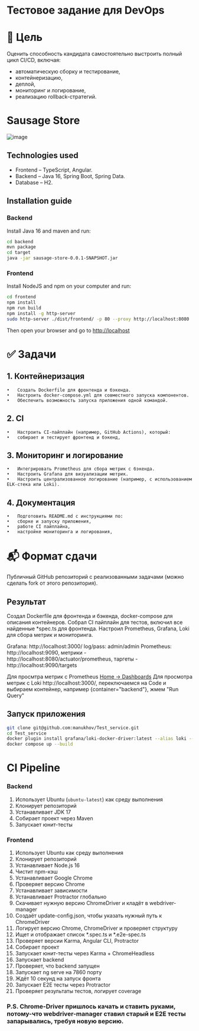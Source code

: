 # Тестовое задание для DevOps
# 🎯 Цель

Оценить способность кандидата самостоятельно выстроить полный цикл CI/CD, включая:
- автоматическую сборку и тестирование,
- контейнеризацию,
- деплой,
- мониторинг и логирование,
- реализацию rollback-стратегий.

# Sausage Store

![image](https://user-images.githubusercontent.com/9394918/121517767-69db8a80-c9f8-11eb-835a-e98ca07fd995.png)


## Technologies used

* Frontend – TypeScript, Angular.
* Backend  – Java 16, Spring Boot, Spring Data.
* Database – H2.

## Installation guide
### Backend

Install Java 16 and maven and run:

```bash
cd backend
mvn package
cd target
java -jar sausage-store-0.0.1-SNAPSHOT.jar
```

### Frontend

Install NodeJS and npm on your computer and run:

```bash
cd frontend
npm install
npm run build
npm install -g http-server
sudo http-server ./dist/frontend/ -p 80 --proxy http://localhost:8080
```

Then open your browser and go to [http://localhost](http://localhost)

# ✅ Задачи

## 1. Контейнеризация
	•	Создать Dockerfile для фронтенда и бэкенда.
	•	Настроить docker-compose.yml для совместного запуска компонентов.
	•	Обеспечить возможность запуска приложения одной командой.

## 2. CI
	•	Настроить CI-пайплайн (например, GitHub Actions), который:
	•	собирает и тестирует фронтенд и бэкенд,

## 3. Мониторинг и логирование
	•	Интегрировать Prometheus для сбора метрик с бэкенда.
	•	Настроить Grafana для визуализации метрик.
	•	Настроить централизованное логирование (например, с использованием ELK-стека или Loki).

## 4. Документация
	•	Подготовить README.md с инструкциями по:
	•	сборке и запуску приложения,
	•	работе CI пайплайна,
	•	настройке мониторинга и логирования,
# 📬 Формат сдачи
Публичный GitHub репозиторий с реализованными задачами (можно сделать fork от этого репозитория).

## Результат
Создал Dockerfile для фронтенда и бэкенда, docker-compose для описания контейнеров. Собрал CI пайплайн для тестов, включил все найденные *spec.ts для фронтенда. Настроил Prometheus, Grafana, Loki для сбора метрик и мониторинга.

Grafana: http://localhost:3000/ log/pass: admin/admin
Prometheus: http://localhost:9090, метрики - http://localhost:8080/actuator/prometheus, таргеты - http://localhost:9090/targets

Для просмтра метрик с Prometheus [Home -> Dashboards](http://localhost:3000/dashboards)
Для просмотра метрик с Loki http://localhost:3000/, переключаемся на Code и выбираем контейнер, например {container="backend"}, жмем "Run Query"

## Запуск приложения
```bash
git clone git@github.com:manukhov/Test_service.git
cd Test_service
docker plugin install grafana/loki-docker-driver:latest --alias loki --grant-all-permissions
docker compose up --build
```
#  CI Pipeline 

###  Backend
1. Использует Ubuntu (`ubuntu-latest`) как среду выполнения
3. Клонирует репозиторий 
4. Устанавливает JDK 17
5. Собирает проект через Maven
6. Запускает юнит-тесты
   
### Frontend
1. Использует Ubuntu как среду выполнения
2. Клонирует репозиторий
3. Устанавливает Node.js 16
4. Чистит npm-кэш
5. Устанавливает Google Chrome
6. Проверяет версию Chrome
7. Устанавливает зависимости
8. Устанавливает Protractor глобально
9. Скачивает нужную версию ChromeDriver и кладёт в webdriver-manager
10. Создаёт update-config.json, чтобы указать нужный путь к ChromeDriver
11. Логирует версию Chrome, ChromeDriver и проверяет структуру
12. Ищет и отображает список *.spec.ts и *.e2e-spec.ts
13. Проверяет версии Karma, Angular CLI, Protractor
14. Собирает проект
15. Запускает юнит-тесты через Karma + ChromeHeadless
16. Запускает backend
17. Проверяет, что backend запущен
18. Запускает ng serve на 7860 порту
19. Ждёт 10 секунд на запуск фронта
20. Запускает E2E тесты через Protractor
21. Проверяет результаты тестов, логирует coverage

### P.S. Chrome-Driver пришлось качать и ставить руками, потому-что webdriver-manager ставил старый и E2E тесты запарывались, требуя новую версию.
